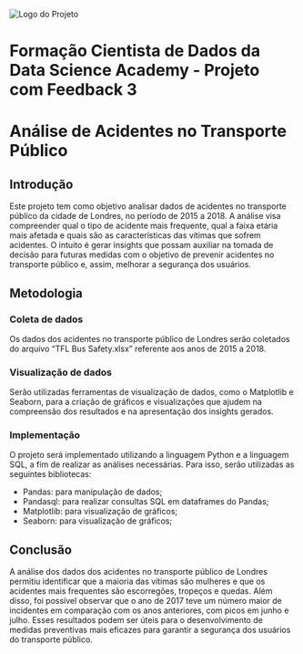 ![Logo do Projeto](Analise_de_Risco_no_Transporte_Publico/logo.png)

# Formação Cientista de Dados da Data Science Academy - Projeto com Feedback 3

# Análise de Acidentes no Transporte Público
## Introdução
Este projeto tem como objetivo analisar dados de acidentes no transporte público da cidade de Londres, no período de 2015 a 2018. A análise visa compreender qual o tipo de acidente mais frequente, qual a faixa etária mais afetada e quais são as características das vítimas que sofrem acidentes. O intuito é gerar insights que possam auxiliar na tomada de decisão para futuras medidas com o objetivo de prevenir acidentes no transporte público e, assim, melhorar a segurança dos usuários.

## Metodologia
### Coleta de dados
Os dados dos acidentes no transporte público de Londres serão coletados do arquivo “TFL Bus Safety.xlsx” referente aos anos de 2015 a 2018.

### Visualização de dados
Serão utilizadas ferramentas de visualização de dados, como o Matplotlib e Seaborn, para a criação de gráficos e visualizações que ajudem na compreensão dos resultados e na apresentação dos insights gerados.

### Implementação
O projeto será implementado utilizando a linguagem Python e a linguagem SQL, a fim de realizar as análises necessárias. Para isso, serão utilizadas as seguintes bibliotecas:

- Pandas: para manipulação de dados;
- Pandasql: para realizar consultas SQL em dataframes do Pandas;
- Matplotlib: para visualização de gráficos;
- Seaborn: para visualização de gráficos;

## Conclusão
A análise dos dados dos acidentes no transporte público de Londres permitiu identificar que a maioria das vítimas são mulheres e que os acidentes mais frequentes são escorregões, tropeços e quedas. Além disso, foi possível observar que o ano de 2017 teve um número maior de incidentes em comparação com os anos anteriores, com picos em junho e julho. Esses resultados podem ser úteis para o desenvolvimento de medidas preventivas mais eficazes para garantir a segurança dos usuários do transporte público.
